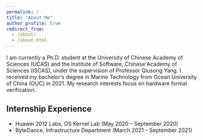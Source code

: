 ```yaml
---
permalink: /
title: "About Me"
author_profile: true
redirect_from: 
  - /about/
  - /about.html
---
```


I am currently a Ph.D. student at the University of Chinese Academy of Sciences (UCAS) and the Institute of Software, Chinese Academy of Sciences (ISCAS), under the supervision of Professor Qiusong Yang. I received my bachelor’s degree in Marine Technology from Ocean University of China (OUC) in 2021. My research interests focus on hardware formal verification.

## Internship Experience
- Huawei 2012 Labs, OS Kernel Lab (May 2020 – September 2020)
- ByteDance, Infrastructure Department (March 2021 – September 2021)
